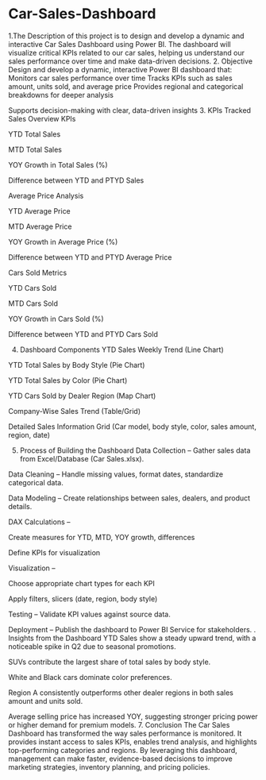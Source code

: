 # Car-Sales-Dashboard
1.The Description of this project is to design and develop a dynamic and interactive Car Sales Dashboard using Power BI. The dashboard will visualize critical KPIs related to our car sales, helping us understand our sales performance over time and make data-driven decisions.
2. Objective
Design and develop a dynamic, interactive Power BI dashboard that:
Monitors car sales performance over time
Tracks KPIs such as sales amount, units sold, and average price
Provides regional and categorical breakdowns for deeper analysis

Supports decision-making with clear, data-driven insights
3. KPIs Tracked
Sales Overview KPIs

YTD Total Sales

MTD Total Sales

YOY Growth in Total Sales (%)

Difference between YTD and PTYD Sales

Average Price Analysis

YTD Average Price

MTD Average Price

YOY Growth in Average Price (%)

Difference between YTD and PTYD Average Price

Cars Sold Metrics

YTD Cars Sold

MTD Cars Sold

YOY Growth in Cars Sold (%)

Difference between YTD and PTYD Cars Sold

4. Dashboard Components
YTD Sales Weekly Trend (Line Chart)

YTD Total Sales by Body Style (Pie Chart)

YTD Total Sales by Color (Pie Chart)

YTD Cars Sold by Dealer Region (Map Chart)

Company-Wise Sales Trend (Table/Grid)

Detailed Sales Information Grid (Car model, body style, color, sales amount, region, date)

5. Process of Building the Dashboard
Data Collection – Gather sales data from Excel/Database (Car Sales.xlsx).

Data Cleaning – Handle missing values, format dates, standardize categorical data.

Data Modeling – Create relationships between sales, dealers, and product details.

DAX Calculations –

Create measures for YTD, MTD, YOY growth, differences

Define KPIs for visualization

Visualization –

Choose appropriate chart types for each KPI

Apply filters, slicers (date, region, body style)

Testing – Validate KPI values against source data.

Deployment – Publish the dashboard to Power BI Service for stakeholders.
. Insights from the Dashboard
YTD Sales show a steady upward trend, with a noticeable spike in Q2 due to seasonal promotions.

SUVs contribute the largest share of total sales by body style.

White and Black cars dominate color preferences.

Region A consistently outperforms other dealer regions in both sales amount and units sold.

Average selling price has increased YOY, suggesting stronger pricing power or higher demand for premium models.
7. Conclusion
The Car Sales Dashboard has transformed the way sales performance is monitored. It provides instant access to sales KPIs, enables trend analysis, and highlights top-performing categories and regions. By leveraging this dashboard, management can make faster, evidence-based decisions to improve marketing strategies, inventory planning, and pricing policies.

